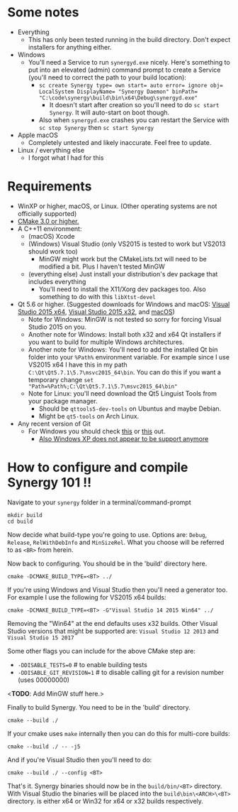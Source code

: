 Some notes
==========
+ Everything
  + This has only been tested running in the build directory. Don't expect installers for anything either.
+ Windows
  + You'll need a Service to run `synergyd.exe` nicely. Here's something to put into an elevated (admin) command prompt to create a Service (you'll need to correct the path to your build location):
    + `sc create Synergy type= own start= auto error= ignore obj= LocalSystem DisplayName= "Synergy Daemon" binPath= "C:\code\synergy\build\bin\x64\Debug\synergyd.exe"`
      + It doesn't start after creation so you'll need to do `sc start Synergy`. It will auto-start on boot though.
    + Also when `synergyd.exe` crashes you can restart the Service with `sc stop Synergy` then `sc start Synergy`
+ Apple macOS
  + Completely untested and likely inaccurate. Feel free to update.
+ Linux / everything else
  + I forgot what I had for this

Requirements
============
+ WinXP or higher, macOS, or Linux. (Other operating systems are not officially supported)
+ [CMake 3.0 or higher.](https://cmake.org/)
+ A C++11 environment:
  + (macOS) Xcode
  + (Windows) Visual Studio (only VS2015 is tested to work but VS2013 should work too)
    + MinGW might work but the CMakeLists.txt will need to be modified a bit. Plus I haven't tested MinGW
  + (everything else) Just install your distribution's dev package that includes everything
    + You'll need to install the X11/Xorg dev packages too. Also something to do with this `libXtst-devel`
+ Qt 5.6 or higher. (Suggested downloads for Windows and macOS: [Visual Studio 2015 x64](https://download.qt.io/official_releases/qt/5.7/5.7.1/qt-opensource-windows-x86-msvc2015_64-5.7.1.exe.mirrorlist), [Visual Studio 2015 x32](https://download.qt.io/official_releases/qt/5.7/5.7.1/qt-opensource-windows-x86-msvc2015-5.7.1.exe.mirrorlist), and [macOS](https://download.qt.io/official_releases/qt/5.7/5.7.1/qt-opensource-mac-x64-clang-5.7.1.dmg.mirrorlist))
  + Note for Windows: MinGW is not tested so sorry for forcing Visual Studio 2015 on you.
  + Another note for Windows: Install both x32 and x64 Qt installers if you want to build for multiple Windows architectures.
  + Another note for Windows: You'll need to add the installed Qt bin folder into your `%Path%` environment variable. For example since I use VS2015 x64 I have this in my path `C:\Qt\Qt5.7.1\5.7\msvc2015_64\bin`. You can do this if you want a temporary change `set "Path=%Path%;C:\Qt\Qt5.7.1\5.7\msvc2015_64\bin"`
  + Note for Linux: you'll need download the Qt5 Linguist Tools from your package manager.
    + Should be `qttools5-dev-tools` on Ubuntus and maybe Debian.
    + Might be `qt5-tools` on Arch Linux.
+ Any recent version of Git
  + For Windows you should check [this](https://git-scm.com/downloads) or [this](https://git-for-windows.github.io/) out.
    + [Also Windows XP does not appear to be support anymore](https://github.com/git-for-windows/git/wiki/FAQ#which-versions-of-windows-are-supported)

How to configure and compile Synergy 101 !!
===========================================
Navigate to your `synergy` folder in a terminal/command-prompt
```
mkdir build
cd build
```

Now decide what build-type you're going to use. Options are:
`Debug`, `Release`, `RelWithDebInfo` and `MinSizeRel`.
What you choose will be referred to as `<BR>` from herein.

Now back to configuring. You should be in the 'build' directory here.
```
cmake -DCMAKE_BUILD_TYPE=<BT> ../
```

If you're using Windows and Visual Studio then you'll need a generator too.
For example I use the following for VS2015 x64 builds:
```
cmake -DCMAKE_BUILD_TYPE=<BT> -G"Visual Studio 14 2015 Win64" ../
```
Removing the "Win64" at the end defaults uses x32 builds.
Other Visual Studio versions that might be supported are:
`Visual Studio 12 2013` and `Visual Studio 15 2017`

Some other flags you can include for the above CMake step are:
+ `-DDISABLE_TESTS=0` # to enable building tests
+ `-DDISABLE_GIT_REVISION=1` # to disable calling git for a revision number (uses 00000000)

<**TODO**: Add MinGW stuff here.>


Finally to build Synergy. You need to be in the 'build' directory.
```
cmake --build ./
```

If your cmake uses `make` internally then you can do this for multi-core builds:
```
cmake --build ./ -- -j5
```

And if you're Visual Studio then you'll need to do:
```
cmake --build ./ --config <BT>
```


That's it. Synergy binaries should now be in the `build/bin/<BT>` directory.
With Visual Studio the binaries will be placed into the `build\bin\<ARCH>\<BT>` directory.
<ARCH> is either x64 or Win32 for x64 or x32 builds respectively.
